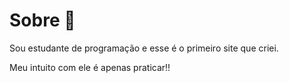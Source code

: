 <h1>Sobre &#x1FAB7</h1>

<p>Sou estudante de programação e esse é o primeiro site que criei.</p>
<p>Meu intuito com ele é apenas praticar!!</p>

